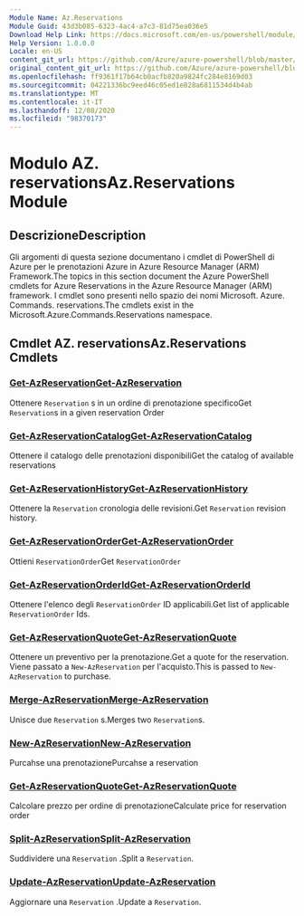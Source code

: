 ```yaml
---
Module Name: Az.Reservations
Module Guid: 43d3b085-6323-4ac4-a7c3-81d75ea036e5
Download Help Link: https://docs.microsoft.com/en-us/powershell/module/az.reservations
Help Version: 1.0.0.0
Locale: en-US
content_git_url: https://github.com/Azure/azure-powershell/blob/master/src/Reservations/Reservations/help/Az.Reservations.md
original_content_git_url: https://github.com/Azure/azure-powershell/blob/master/src/Reservations/Reservations/help/Az.Reservations.md
ms.openlocfilehash: ff9361f17b64cb0acfb820a9824fc284e8169d03
ms.sourcegitcommit: 04221336bc9eed46c05ed1e828a6811534d4b4ab
ms.translationtype: MT
ms.contentlocale: it-IT
ms.lasthandoff: 12/08/2020
ms.locfileid: "98370173"
---
```

# <span data-ttu-id="11608-101">Modulo AZ. reservations</span><span class="sxs-lookup"><span data-stu-id="11608-101">Az.Reservations Module</span></span>
## <span data-ttu-id="11608-102">Descrizione</span><span class="sxs-lookup"><span data-stu-id="11608-102">Description</span></span>
<span data-ttu-id="11608-103">Gli argomenti di questa sezione documentano i cmdlet di PowerShell di Azure per le prenotazioni Azure in Azure Resource Manager (ARM) Framework.</span><span class="sxs-lookup"><span data-stu-id="11608-103">The topics in this section document the Azure PowerShell cmdlets for Azure Reservations in the Azure Resource Manager (ARM) framework.</span></span> <span data-ttu-id="11608-104">I cmdlet sono presenti nello spazio dei nomi Microsoft. Azure. Commands. reservations.</span><span class="sxs-lookup"><span data-stu-id="11608-104">The cmdlets exist in the Microsoft.Azure.Commands.Reservations namespace.</span></span>

## <span data-ttu-id="11608-105">Cmdlet AZ. reservations</span><span class="sxs-lookup"><span data-stu-id="11608-105">Az.Reservations Cmdlets</span></span>
### [<span data-ttu-id="11608-106">Get-AzReservation</span><span class="sxs-lookup"><span data-stu-id="11608-106">Get-AzReservation</span></span>](Get-AzReservation.md)
<span data-ttu-id="11608-107">Ottenere `Reservation` s in un ordine di prenotazione specifico</span><span class="sxs-lookup"><span data-stu-id="11608-107">Get `Reservation`s in a given reservation Order</span></span>

### [<span data-ttu-id="11608-108">Get-AzReservationCatalog</span><span class="sxs-lookup"><span data-stu-id="11608-108">Get-AzReservationCatalog</span></span>](Get-AzReservationCatalog.md)
<span data-ttu-id="11608-109">Ottenere il catalogo delle prenotazioni disponibili</span><span class="sxs-lookup"><span data-stu-id="11608-109">Get the catalog of available reservations</span></span>

### [<span data-ttu-id="11608-110">Get-AzReservationHistory</span><span class="sxs-lookup"><span data-stu-id="11608-110">Get-AzReservationHistory</span></span>](Get-AzReservationHistory.md)
<span data-ttu-id="11608-111">Ottenere la `Reservation` cronologia delle revisioni.</span><span class="sxs-lookup"><span data-stu-id="11608-111">Get `Reservation` revision history.</span></span>

### [<span data-ttu-id="11608-112">Get-AzReservationOrder</span><span class="sxs-lookup"><span data-stu-id="11608-112">Get-AzReservationOrder</span></span>](Get-AzReservationOrder.md)
<span data-ttu-id="11608-113">Ottieni `ReservationOrder`</span><span class="sxs-lookup"><span data-stu-id="11608-113">Get `ReservationOrder`</span></span>

### [<span data-ttu-id="11608-114">Get-AzReservationOrderId</span><span class="sxs-lookup"><span data-stu-id="11608-114">Get-AzReservationOrderId</span></span>](Get-AzReservationOrderId.md)
<span data-ttu-id="11608-115">Ottenere l'elenco degli `ReservationOrder` ID applicabili.</span><span class="sxs-lookup"><span data-stu-id="11608-115">Get list of applicable `ReservationOrder` Ids.</span></span>

### [<span data-ttu-id="11608-116">Get-AzReservationQuote</span><span class="sxs-lookup"><span data-stu-id="11608-116">Get-AzReservationQuote</span></span>](Get-AzReservationQuote.md)
<span data-ttu-id="11608-117">Ottenere un preventivo per la prenotazione.</span><span class="sxs-lookup"><span data-stu-id="11608-117">Get a quote for the reservation.</span></span> <span data-ttu-id="11608-118">Viene passato a `New-AzReservation` per l'acquisto.</span><span class="sxs-lookup"><span data-stu-id="11608-118">This is passed to `New-AzReservation` to purchase.</span></span>

### [<span data-ttu-id="11608-119">Merge-AzReservation</span><span class="sxs-lookup"><span data-stu-id="11608-119">Merge-AzReservation</span></span>](Merge-AzReservation.md)
<span data-ttu-id="11608-120">Unisce due `Reservation` s.</span><span class="sxs-lookup"><span data-stu-id="11608-120">Merges two `Reservation`s.</span></span>

### [<span data-ttu-id="11608-121">New-AzReservation</span><span class="sxs-lookup"><span data-stu-id="11608-121">New-AzReservation</span></span>](New-AzReservation.md)
<span data-ttu-id="11608-122">Purcahse una prenotazione</span><span class="sxs-lookup"><span data-stu-id="11608-122">Purcahse a reservation</span></span>

### [<span data-ttu-id="11608-123">Get-AzReservationQuote</span><span class="sxs-lookup"><span data-stu-id="11608-123">Get-AzReservationQuote</span></span>](Get-AzReservationQuote.md)
<span data-ttu-id="11608-124">Calcolare prezzo per ordine di prenotazione</span><span class="sxs-lookup"><span data-stu-id="11608-124">Calculate price for reservation order</span></span>

### [<span data-ttu-id="11608-125">Split-AzReservation</span><span class="sxs-lookup"><span data-stu-id="11608-125">Split-AzReservation</span></span>](Split-AzReservation.md)
<span data-ttu-id="11608-126">Suddividere una `Reservation` .</span><span class="sxs-lookup"><span data-stu-id="11608-126">Split a `Reservation`.</span></span>

### [<span data-ttu-id="11608-127">Update-AzReservation</span><span class="sxs-lookup"><span data-stu-id="11608-127">Update-AzReservation</span></span>](Update-AzReservation.md)
<span data-ttu-id="11608-128">Aggiornare una `Reservation` .</span><span class="sxs-lookup"><span data-stu-id="11608-128">Update a `Reservation`.</span></span>

